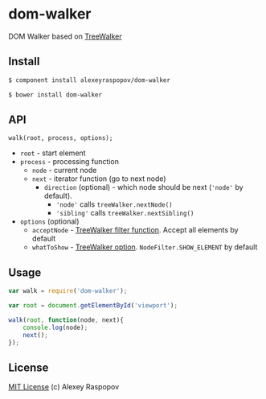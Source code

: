 # dom-walker

DOM Walker based on [TreeWalker](https://developer.mozilla.org/en-US/docs/Web/API/TreeWalker)

## Install

```bash
$ component install alexeyraspopov/dom-walker
```

```bash
$ bower install dom-walker
```

## API

	walk(root, process, options);

 * `root` - start element
 * `process` - processing function
   * `node` - current node
   * `next` - iterator function (go to next node)
     * `direction` (optional) - which node should be next (`'node'` by default).
       * `'node'` calls `treeWalker.nextNode()`
       * `'sibling'` calls `treeWalker.nextSibling()`
 * `options` (optional)
   * `acceptNode` - [TreeWalker filter function](https://developer.mozilla.org/en-US/docs/Web/API/TreeWalker.filter). Accept all elements by default
   * `whatToShow` - [TreeWalker option](https://developer.mozilla.org/en-US/docs/Web/API/TreeWalker.whatToShow). `NodeFilter.SHOW_ELEMENT` by default

## Usage

```javascript
var walk = require('dom-walker');

var root = document.getElementById('viewport');

walk(root, function(node, next){
	console.log(node);
	next();
});
```

## License

[MIT License](http://en.wikipedia.org/wiki/MIT_License) (c) Alexey Raspopov
